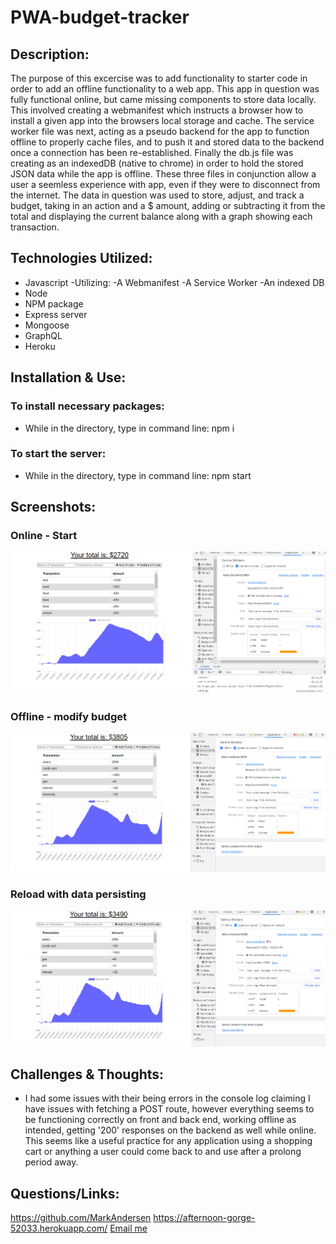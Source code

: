 # PWA-budget-tracker

## Description:
The purpose of this excercise was to add functionality to starter code in order to add an offline functionality to a web app. This app in question was fully functional online, but came missing components to store data locally. This involved creating a webmanifest which instructs a browser how to install a given app into the browsers local storage and cache. The service worker file was next, acting as a pseudo backend for the app to function offline to properly cache files, and to push it and stored data to the backend once a connection has been re-established. Finally the db.js file was creating as an indexedDB (native to chrome) in order to hold the stored JSON data while the app is offline. These three files in conjunction allow a user a seemless experience with app, even if they were to disconnect from the internet. The data in question was used to store, adjust, and track a budget, taking in an action and a $ amount, adding or subtracting it from the total and displaying the current balance along with a graph showing each transaction.

## Technologies Utilized:
- Javascript
    -Utilizing:
    -A Webmanifest
    -A Service Worker
    -An indexed DB
- Node 
- NPM package
- Express server
- Mongoose
- GraphQL
- Heroku

## Installation & Use:

### To install necessary packages:
- While in the directory, type in command line: npm i


### To start the server:
- While in the directory, type in command line: npm start

## Screenshots:
### Online - Start
![Online-Start](./images/PWA-1.PNG)

### Offline - modify budget
![Offline-Add](./images/PWA-2.PNG)

### Reload with data persisting
![Online-Reload](./images/PWA-3.PNG)

## Challenges & Thoughts:
- I had some issues with their being errors in the console log claiming I have issues with fetching a POST route, however everything seems to be functioning correctly on front and back end, working offline as intended, getting '200' responses on the backend as well while online. This seems like a useful practice for any application using a shopping cart or anything a user could come back to and use after a prolong period away.

## Questions/Links:
https://github.com/MarkAndersen
https://afternoon-gorge-52033.herokuapp.com/
[Email me](mailto:Mark.Andersen75@gmail.com)

